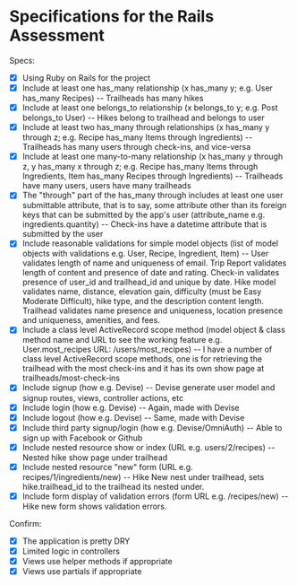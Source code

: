 # Specifications for the Rails Assessment

Specs:
- [x] Using Ruby on Rails for the project
- [x] Include at least one has_many relationship (x has_many y; e.g. User has_many Recipes) -- Trailheads has many hikes
- [x] Include at least one belongs_to relationship (x belongs_to y; e.g. Post belongs_to User) -- Hikes belong to trailhead and belongs to user
- [x] Include at least two has_many through relationships (x has_many y through z; e.g. Recipe has_many Items through Ingredients) -- Trailheads has many users through check-ins, and vice-versa
- [x] Include at least one many-to-many relationship (x has_many y through z, y has_many x through z; e.g. Recipe has_many Items through Ingredients, Item has_many Recipes through Ingredients) -- Trailheads have many users, users have many trailheads
- [x] The "through" part of the has_many through includes at least one user submittable attribute, that is to say, some attribute other than its foreign keys that can be submitted by the app's user (attribute_name e.g. ingredients.quantity) -- Check-ins have a datetime attribute that is submitted by the user
- [x] Include reasonable validations for simple model objects (list of model objects with validations e.g. User, Recipe, Ingredient, Item) -- User validates length of name and uniqueness of email. Trip Report validates length of content and presence of date and rating. Check-in validates presence of user_id and trailhead_id and unique by date. Hike model validates name, distance, elevation gain, difficulty (must be Easy Moderate Difficult), hike type, and the description content length. Trailhead validates name presence and uniqueness, location presence and uniqueness, amenities, and fees.
- [x] Include a class level ActiveRecord scope method (model object & class method name and URL to see the working feature e.g. User.most_recipes URL: /users/most_recipes) -- I have a number of class level ActiveRecord scope methods, one is for retrieving the trailhead with the most check-ins and it has its own show page at trailheads/most-check-ins
- [x] Include signup (how e.g. Devise) -- Devise generate user model and signup routes, views, controller actions, etc 
- [x] Include login (how e.g. Devise) -- Again, made with Devise
- [x] Include logout (how e.g. Devise) -- Same, made with Devise
- [x] Include third party signup/login (how e.g. Devise/OmniAuth) -- Able to sign up with Facebook or Github
- [x] Include nested resource show or index (URL e.g. users/2/recipes) -- Nested hike show page under trailhead
- [x] Include nested resource "new" form (URL e.g. recipes/1/ingredients/new) -- Hike New nest under trailhead, sets hike.trailhead_id to the trailhead its nested under.
- [x] Include form display of validation errors (form URL e.g. /recipes/new) -- Hike new form shows validation errors.

Confirm:
- [x] The application is pretty DRY
- [x] Limited logic in controllers
- [x] Views use helper methods if appropriate
- [x] Views use partials if appropriate